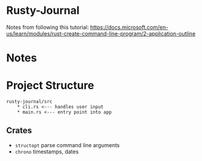 # Rusty-Journal

Notes from following this tutorial: https://docs.microsoft.com/en-us/learn/modules/rust-create-command-line-program/2-application-outline

# Notes

# Project Structure
```
rusty-journal/src
    * cli.rs <--- handles user input
    * main.rs <--- entry point into app
```

## Crates
* `structopt` parse command line arguments
* `chrono` timestamps, dates
  